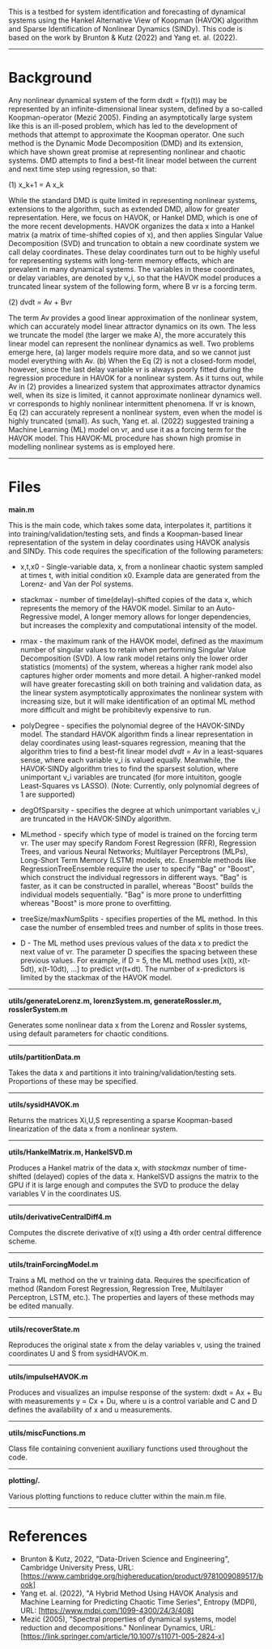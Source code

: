 This is a testbed for system identification and forecasting of dynamical systems using the Hankel Alternative View of Koopman (HAVOK) algorithm and Sparse Identification of Nonlinear Dynamics (SINDy). This code is based on the work by Brunton & Kutz (2022) and Yang et. al. (2022).

---

# Background

Any nonlinear dynamical system of the form dxdt = f(x(t)) may be represented by an infinite-dimensional linear system, defined by a so-called Koopman-operator (Mezić 2005). Finding an asymptotically large system like this is an ill-posed problem, which has led to the development of methods that attempt to approximate the Koopman operator. One such method is the Dynamic Mode Decomposition (DMD) and its extension, which have shown great promise at representing nonlinear and chaotic systems. DMD attempts to find a best-fit linear model between the current and next time step using regression, so that:

(1) x_k+1 = A x_k

While the standard DMD is quite limited in representing nonlinear systems, extensions to the algorithm, such as extended DMD, allow for greater representation. Here, we focus on HAVOK, or Hankel DMD, which is one of the more recent developments. HAVOK organizes the data x into a Hankel matrix (a matrix of time-shifted copies of x), and then applies Singular Value Decomposition (SVD) and truncation to obtain a new coordinate system we call delay coordinates. These delay coordinates turn out to be highly useful for representing systems with long-term memory effects, which are prevalent in many dynamical systems. The variables in these coordinates, or delay variables, are denoted by v_i, so that the HAVOK model produces a truncated linear system of the following form, where B vr is a forcing term.

(2) dvdt = Av + Bvr

The term Av provides a good linear approximation of the nonlinear system, which can accurately model linear attractor dynamics on its own. The less we truncate the model (the larger we make A), the more accurately this linear model can represent the nonlinear dynamics as well. Two problems emerge here, (a) larger models require more data, and so we cannot just model everything with Av. (b) When the  Eq (2) is not a closed-form model, however, since the last delay variable vr is always poorly fitted during the regression procedure in HAVOK for a nonlinear system. As it turns out, while Av in (2) provides a linearized system that approximates attractor dynamics well, when its size is limited, it cannot approximate nonlinear dynamics well. vr corresponds to highly nonlinear intermittent phenomena. If vr is known, Eq (2) can accurately represent a nonlinear system, even when the model is highly truncated (small). As such, Yang et. al. (2022) suggested training a Machine Learning (ML) model on vr, and use it as a forcing term for the HAVOK model. This HAVOK-ML procedure has shown high promise in modelling nonlinear systems as is employed here.

---

# Files

**main.m**

This is the main code, which takes some data, interpolates it, partitions it into training/validation/testing sets, and finds a Koopman-based linear representation of the system in delay coordinates using HAVOK analysis and SINDy. This code requires the specification of the following parameters:

- x,t,x0 - Single-variable data, x, from a nonlinear chaotic system sampled at times t, with initial condition x0. Example data are generated from the Lorenz- and Van der Pol systems.

- stackmax - number of time(delay)-shifted copies of the data x, which represents the memory of the HAVOK model. Similar to an Auto-Regressive model, A longer memory allows for longer dependencies, but increases the complexity and computational intensity of the model.

- rmax - the maximum rank of the HAVOK model, defined as the maximum number of singular values to retain when performing Singular Value Decomposition (SVD). A low rank model retains only the lower order statistics (moments) of the system, whereas a higher rank model also captures higher order moments and more detail. A higher-ranked model will have greater forecasting skill on both training and validation data, as the linear system asymptotically approximates the nonlinear system with increasing size, but it will make identification of an optimal ML method more difficult and might be prohibitevly expensive to run.

- polyDegree - specifies the polynomial degree of the HAVOK-SINDy model. The standard HAVOK algorithm finds a linear representation in delay coordinates using least-squares regression, meaning that the algorithm tries to find a best-fit linear model _dvdt = Av_ in a least-squares sense, where each variable v_i is valued equally. Meanwhile, the HAVOK-SINDy algorithm tries to find the sparsest solution, where unimportant v_i variables are truncated (for more intuititon, google Least-Squares vs LASSO). (Note: Currently, only polynomial degrees of 1 are supported)

- degOfSparsity - specifies the degree at which unimportant variables v_i are truncated in the HAVOK-SINDy algorithm.

- MLmethod - specify which type of model is trained on the forcing term vr. The user may specify Random Forest Regression (RFR), Regression Trees, and various Neural Networks; Multilayer Perceptrons (MLPs), Long-Short Term Memory (LSTM) models, etc. Ensemble methods like RegressionTreeEnsemble require the user to specify "Bag" or "Boost", which construct the individual regressors in different ways. "Bag" is faster, as it can be constructed in parallel, whereas "Boost" builds the individual models sequentially. "Bag" is more prone to underfitting whereas "Boost" is more prone to overfitting.

- treeSize/maxNumSplits - specifies properties of the ML method. In this case the number of ensembled trees and number of splits in those trees.

- D - The ML method uses previous values of the data x to predict the next value of vr. The parameter D specifies the spacing between these previous values. For example, if D = 5, the ML method uses [x(t), x(t-5dt), x(t-10dt), ...] to predict vr(t+dt). The number of x-predictors is limited by the stackmax of the HAVOK model.

---

**utils/generateLorenz.m, lorenzSystem.m, generateRossler.m, rosslerSystem.m**

Generates some nonlinear data x from the Lorenz and Rossler systems, using default parameters for chaotic conditions.

---

**utils/partitionData.m**

Takes the data x and partitions it into training/validation/testing sets. Proportions of these may be specified.

---

**utils/sysidHAVOK.m**

Returns the matrices Xi,U,S representing a sparse Koopman-based linearization of the data x from a nonlinear system.

---

**utils/HankelMatrix.m, HankelSVD.m**

Produces a Hankel matrix of the data x, with _stackmax_ number of time-shifted (delayed) copies of the data x. HankelSVD assigns the matrix to the GPU if it is large enough and computes the SVD to produce the delay variables V in the coordinates US.

---

**utils/derivativeCentralDiff4.m**

Computes the discrete derivative of x(t) using a 4th order central difference scheme.

---

**utils/trainForcingModel.m**

Trains a ML method on the vr training data. Requires the specification of method (Random Forest Regression, Regression Tree, Multilayer Perceptron, LSTM, etc.). The properties and layers of these methods may be edited manually.

---

**utils/recoverState.m**

Reproduces the original state x from the delay variables v, using the trained coordinates U and S from sysidHAVOK.m.

---

**utils/impulseHAVOK.m**

Produces and visualizes an impulse response of the system: dxdt = Ax + Bu with measurements y = Cx + Du, where u is a control variable and C and D defines the availability of x and u measurements.

---

**utils/miscFunctions.m**

Class file containing convenient auxiliary functions used throughout the code.

---

**plotting/.**

Various plotting functions to reduce clutter within the main.m file.

---

# References

- Brunton & Kutz, 2022, "Data-Driven Science and Engineering", Cambridge University Press, URL: [https://www.cambridge.org/highereducation/product/9781009089517/book]
- Yang et. al. (2022), "A Hybrid Method Using HAVOK Analysis and Machine Learning for Predicting Chaotic Time Series", Entropy (MDPI), URL: [https://www.mdpi.com/1099-4300/24/3/408]
- Mezić (2005), "Spectral properties of dynamical systems, model reduction and decompositions." Nonlinear Dynamics, URL: [https://link.springer.com/article/10.1007/s11071-005-2824-x]

